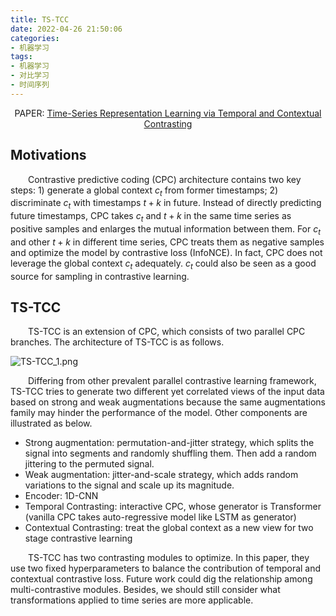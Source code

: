```yaml
---
title: TS-TCC
date: 2022-04-26 21:50:06
categories:
- 机器学习
tags:
- 机器学习
- 对比学习
- 时间序列
---
```


<center>PAPER: <a href="https://arxiv.org/abs/2106.14112">Time-Series Representation Learning via Temporal and Contextual Contrasting</a></center>

## Motivations
&emsp;&emsp;Contrastive predictive coding (CPC) architecture contains two key steps: 1) generate a global context $c_t$ from former timestamps; 2) discriminate $c_t$ with timestamps $t+k$ in future. Instead of directly predicting future timestamps, CPC takes $c_t$ and $t+k$ in the same time series as positive samples and enlarges the mutual information between them. For $c_t$ and other $t+k$ in different time series, CPC treats them as negative samples and optimize the model by contrastive loss (InfoNCE). In fact, CPC does not leverage the global context $c_t$ adequately. $c_t$ could also be seen as a good source for sampling in contrastive learning.

## TS-TCC
&emsp;&emsp;TS-TCC is an extension of CPC, which consists of two parallel CPC branches. The architecture of TS-TCC is as follows.

![TS-TCC_1.png](https://s2.loli.net/2022/04/26/RnLJmUXvgQ5N3H4.png)

&emsp;&emsp;Differing from other prevalent parallel contrastive learning framework, TS-TCC tries to generate two different yet correlated views of the input data based on strong and weak augmentations because the same augmentations family may hinder the performance of the model. Other components are illustrated as below.
* Strong augmentation: permutation-and-jitter strategy, which splits the signal into segments and randomly shuffling them. Then add a random jittering to the permuted signal.
* Weak augmentation: jitter-and-scale strategy, which adds random variations to the signal and scale up its magnitude.
* Encoder: 1D-CNN
* Temporal Contrasting: interactive CPC, whose generator is Transformer (vanilla CPC takes auto-regressive model like LSTM as generator)
* Contextual Contrasting: treat the global context as a new view for two stage contrastive learning

&emsp;&emsp;TS-TCC has two contrasting modules to optimize. In this paper, they use two fixed hyperparameters to balance the contribution of temporal and contextual contrastive loss. Future work could dig the relationship among multi-contrastive modules. Besides, we should still consider what transformations applied to time series are more applicable.
